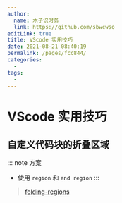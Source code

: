 ```yaml
---
author: 
  name: 木子识时务
  link: https://github.com/sbwcwso
editLink: true
title: VScode 实用技巧
date: 2021-08-21 08:40:19
permalink: /pages/fcc844/
categories: 
  - 
tags: 
  - 
---
```


# VScode 实用技巧

## 自定义代码块的折叠区域

::: note 方案
* 使用 `region` 和 `end region`
:::

> [folding-regions](https://code.visualstudio.com/docs/editor/codebasics#_folding)
